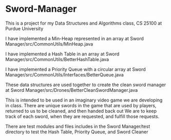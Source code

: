 # Sword-Manager

This is a project for my Data Structures and Algorithms class, CS 25100 at Purdue University

I have implemented a Min-Heap represented in an array at Sword Manager/src/CommonUtils/MinHeap.java

I have implemented a Hash Table in an array at Sword Manager/src/CommonUtils/BetterHashTable.java

I have implemented a Priority Queue with a circular array at Sword Manager/src/CommonUtils/Interfaces/BetterQueue.java

These data structures are used together to create the clean sword manager at Sword Manager/src/Drones/BetterCleanSwordManager.java

This is intended to be used in an imaginary video game we are developing in class.
There are unique swords in the game that are used by players, returned to us to be cleaned, and then handed back out
We are to keep track of each sword, when they are requested, and fulfill those requests.

There are test modules and files includes in the Sword Manager/test directory to test the Hash Table, Priority Queue, and Sword Cleaner